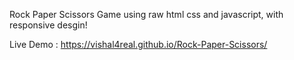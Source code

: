 Rock Paper Scissors Game using raw html css and javascript, with responsive desgin! 


Live Demo : https://vishal4real.github.io/Rock-Paper-Scissors/
